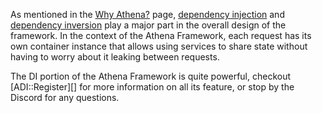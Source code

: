 As mentioned in the [Why Athena?](../why_athena.md) page, [dependency injection](../why_athena.md#dependency-injection) and [dependency inversion](../why_athena.md#dependency-inversion) play a major part in the overall design of the framework.
In the context of the Athena Framework, each request has its own container instance that allows using services to share state without having to worry about it leaking between requests.

The DI portion of the Athena Framework is quite powerful, checkout [ADI::Register][] for more information on all its feature, or stop by the Discord for any questions.
